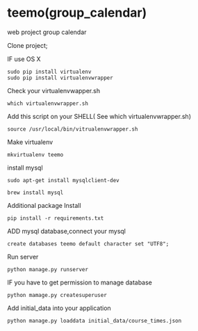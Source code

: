teemo(group_calendar)
==============

web project group calendar

Clone project;

IF use OS X
	
	sudo pip install virtualenv
	sudo pip install virtualenvwrapper

Check your virtualenvwapper.sh
	
	which virtualenvwrapper.sh

Add this script on your SHELL( See which virtualenvwrapper.sh)
	
	source /usr/local/bin/vitrualenvwrapper.sh

Make virtualenv

	mkvirtualenv teemo

install mysql

	sudo apt-get install mysqlclient-dev
	
	brew install mysql

Additional package Install

	pip install -r requirements.txt

ADD mysql database,connect your mysql

	create databases teemo default character set "UTF8";

Run server

	python manage.py runserver

IF you have to get permission to manage database
	
	python mamage.py createsuperuser

Add initial_data into your application
	
	python manage.py loaddata initial_data/course_times.json
